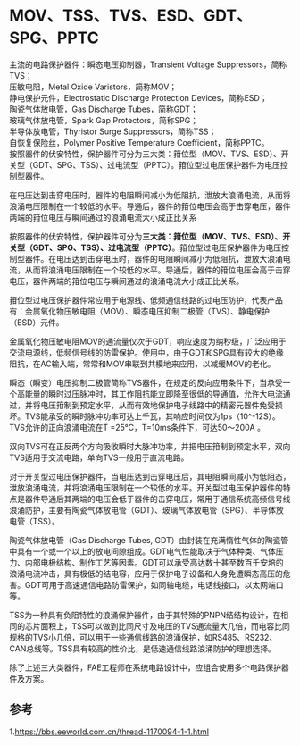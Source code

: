 # MOV、TSS、TVS、ESD、GDT、SPG、PPTC 

主流的电路保护器件：瞬态电压抑制器，Transient Voltage Suppressors，简称TVS；  
压敏电阻，Metal Oxide Varistors，简称MOV；  
静电保护元件，Electrostatic Discharge Protection Devices，简称ESD；  
陶瓷气体放电管，Gas Discharge Tubes，简称GDT；  
玻璃气体放电管，Spark Gap Protectors，简称SPG；  
半导体放电管，Thyristor Surge Suppressors，简称TSS；  
自恢复保险丝，Polymer Positive Temperature Coefficient，简称PPTC。  
按照器件的伏安特性，保护器件可分为三大类：箝位型（MOV、TVS、ESD）、开关型（GDT、SPG、TSS）、过电流型（PPTC）。箝位型过电压保护器件为电压控制型器件。  

在电压达到击穿电压时，器件的电阻瞬间减小为低阻抗，泄放大浪涌电流，从而将浪涌电压限制在一个较低的水平。导通后，器件的箝位电压会高于击穿电压，器件两端的箝位电压与瞬间通过的浪涌电流大小成正比关系    


按照器件的伏安特性，保护器件可分为**三大类：箝位型（MOV、TVS、ESD）、开关型（GDT、SPG、TSS）、过电流型（PPTC）**。箝位型过电压保护器件为电压控制型器件。在电压达到击穿电压时，器件的电阻瞬间减小为低阻抗，泄放大浪涌电流，从而将浪涌电压限制在一个较低的水平。导通后，器件的箝位电压会高于击穿电压，器件两端的箝位电压与瞬间通过的浪涌电流大小成正比关系。



箝位型过电压保护器件常应用于电源线、低频通信线路的过电压防护，代表产品有：金属氧化物压敏电阻（MOV）、瞬态电压抑制二极管（TVS）、静电保护（ESD）元件。

金属氧化物压敏电阻MOV的通流量仅次于GDT，响应速度为纳秒级，广泛应用于交流电源线，低频信号线的防雷保护。使用中，由于GDT和SPG具有较大的绝缘阻抗，在AC输入端，常常和MOV串联到共模地来应用，以减缓MOV的老化。

瞬态（瞬变）电压抑制二极管简称TVS器件，在规定的反向应用条件下，当承受一个高能量的瞬时过压脉冲时，其工作阻抗能立即降至很低的导通值，允许大电流通过，并将电压箝制到预定水平，从而有效地保护电子线路中的精密元器件免受损坏。TVS能承受的瞬时脉冲功率可达上千瓦，其响应时间仅为1ps（10^-12S）。TVS允许的正向浪涌电流在T =25℃，T=10ms条件下，可达50～200A 。

双向TVS可在正反两个方向吸收瞬时大脉冲功率，并把电压箝制到预定水平，双向TVS适用于交流电路，单向TVS一般用于直流电路。



对于开关型过电压保护器件，当电压达到击穿电压后，其电阻瞬间减小为低阻态，泄放浪涌电流，并将浪涌电压限制在一个较低的水平。开关型过电压保护器件的特点是器件导通后其两端的电压会低于器件的击穿电压，常用于通信系统高频信号线浪涌防护，主要有陶瓷气体放电管（GDT）、玻璃气体放电管（SPG）、半导体放电管（TSS）。



陶瓷气体放电管（Gas Discharge Tubes, GDT）由封装在充满惰性气体的陶瓷管中具有一个或一个以上的放电间隙组成。GDT电气性能取决于气体种类、气体压力、内部电极结构、制作工艺等因素。GDT可以承受高达数十甚至数百千安培的浪涌电流冲击，具有极低的结电容，应用于保护电子设备和人身免遭瞬态高压的危害。GDT可用于高速通信电路防雷保护，如同轴电缆，电话线接口，以太网端口等。

TSS为一种具有负阻特性的浪涌保护器件，由于其特殊的PNPN结结构设计，在相同的芯片面积上，TSS可以做到比同尺寸及电压的TVS通流量大几倍，而电容比同规格的TVS小几倍，可以用于一些通信线路的浪涌保护，如RS485、RS232、CAN总线等。TSS具有较高的性价比，是低速通信线路浪涌防护的理想选择。

除了上述三大类器件，FAE工程师在系统电路设计中，应组合使用多个电路保护器件及方案。

  

## 参考   
1.https://bbs.eeworld.com.cn/thread-1170094-1-1.html 

